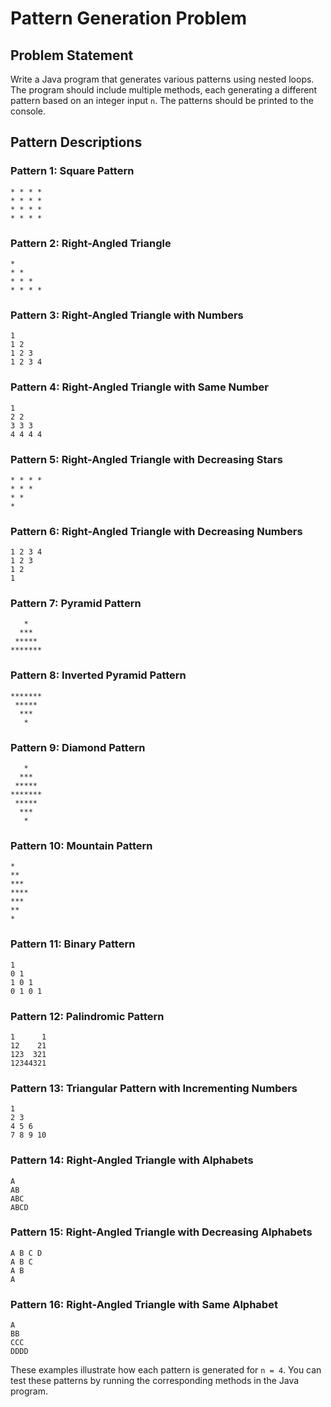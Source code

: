 # Pattern Generation Problem

## Problem Statement

Write a Java program that generates various patterns using nested loops. The program should include multiple methods, each generating a different pattern based on an integer input `n`. The patterns should be printed to the console.

## Pattern Descriptions


### Pattern 1: Square Pattern

```
* * * *
* * * *
* * * *
* * * *
```

### Pattern 2: Right-Angled Triangle

```
*
* *
* * *
* * * *
```

### Pattern 3: Right-Angled Triangle with Numbers

```
1
1 2
1 2 3
1 2 3 4
```

### Pattern 4: Right-Angled Triangle with Same Number

```
1
2 2
3 3 3
4 4 4 4
```

### Pattern 5: Right-Angled Triangle with Decreasing Stars

```
* * * *
* * *
* *
*
```

### Pattern 6: Right-Angled Triangle with Decreasing Numbers

```
1 2 3 4
1 2 3
1 2
1
```

### Pattern 7: Pyramid Pattern

```
   *
  ***
 *****
*******
```

### Pattern 8: Inverted Pyramid Pattern

```
*******
 *****
  ***
   *
```

### Pattern 9: Diamond Pattern

```
   *
  ***
 *****
*******
 *****
  ***
   *
```

### Pattern 10: Mountain Pattern

```
*
**
***
****
***
**
*
```

### Pattern 11: Binary Pattern

```
1
0 1
1 0 1
0 1 0 1
```

### Pattern 12: Palindromic Pattern

```
1      1
12    21
123  321
12344321
```

### Pattern 13: Triangular Pattern with Incrementing Numbers

```
1
2 3
4 5 6
7 8 9 10
```

### Pattern 14: Right-Angled Triangle with Alphabets

```
A
AB
ABC
ABCD
```

### Pattern 15: Right-Angled Triangle with Decreasing Alphabets

```
A B C D
A B C
A B
A
```

### Pattern 16: Right-Angled Triangle with Same Alphabet

```
A
BB
CCC
DDDD
```

These examples illustrate how each pattern is generated for `n = 4`. You can test these patterns by running the corresponding methods in the Java program.

